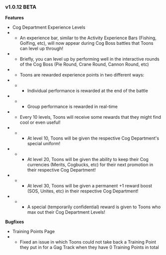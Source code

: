 ### v1.0.12 BETA

**Features**
- Cog Department Experience Levels
- - An experience bar, similar to the Activity Experience Bars (Fishing, Golfing, etc), will now appear during Cog Boss battles that Toons can level up through!
- - Briefly, you can level up by performing well in the interactive rounds of the Cog Boss (Pie Round, Crane Round, Cannon Round, etc)
- - Toons are rewarded experience points in two different ways:
- - - Individual performance is rewarded at the end of the battle
- - - Group performance is rewarded in real-time
- - Every 10 levels, Toons will receive some rewards that they might find cool or even useful!
- - - At level 10, Toons will be given the respective Cog Department's special uniform!
- - - At level 20, Toons will be given the ability to keep their Cog currencies (Merits, Cogbucks, etc) for their next promotion in their respective Cog Department!
- - - At level 30, Toons will be given a permanent +1 reward boost (SOS, Unites, etc) in their respective Cog Department!
- - - A special (temporarily confidential) reward is given to Toons who max out their Cog Department Levels!

**Bugfixes**
- Training Points Page
- - Fixed an issue in which Toons could not take back a Training Point they put in for a Gag Track when they have 0 Training Points in total